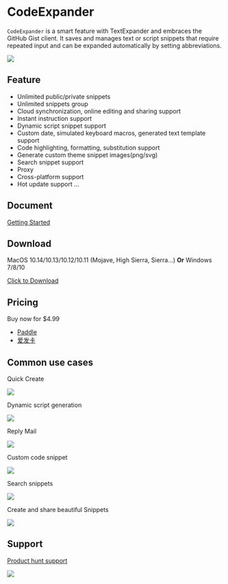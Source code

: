 # CodeExpander

`CodeExpander` is a smart feature with TextExpander and embraces the GitHub Gist client. It saves and manages text or script snippets that require repeated input and can be expanded automatically by setting abbreviations.

![](.gitbook/assets/map-main.png)

## **Feature**

- Unlimited public/private snippets
- Unlimited snippets group
- Cloud synchronization, online editing and sharing support
- Instant instruction support
- Dynamic script snippet support
- Custom date, simulated keyboard macros, generated text template support
- Code highlighting, formatting, substitution support
- Generate custom theme snippet images(png/svg)
- Search snippet support
- Proxy
- Cross-platform support
- Hot update support
  ...

## **Document**

[Getting Started](https://once.work/introduce/basic-usage)

## **Download**

MacOS 10.14/10.13/10.12/10.11 \(Mojave, High Sierra, Sierra...\) **Or** Windows 7/8/10

[Click to Download](https://github.com/oncework/codeexpander/releases)

## **Pricing**

Buy now for \$4.99

- [Paddle](https://pay.paddle.com/checkout/540339)
- [爱发卡](http://t.cn/EUl64FS)

## Common use cases

Quick Create

![](.gitbook/assets/gene-snippet.gif)

Dynamic script generation

![](.gitbook/assets/gene-md.gif)

Reply Mail

![](.gitbook/assets/fill-in%20%281%29.gif)

Custom code snippet

![](.gitbook/assets/custom-snippet.gif)

Search snippets

![](.gitbook/assets/search-bar.gif)

Create and share beautiful Snippets

![](.gitbook/assets/gene-pic.gif)

## **Support**

[Product hunt support](https://www.producthunt.com/posts/oncework?utm_source=badge-featured&utm_medium=badge&utm_souce=badge-oncework)

![](https://api.producthunt.com/widgets/embed-image/v1/featured.svg?post_id=135763&theme=light)